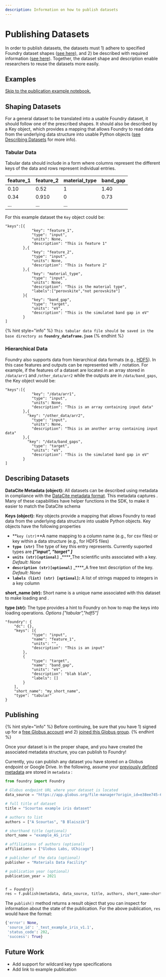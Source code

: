 ```yaml
---
description: Information on how to publish datasets
---
```


# Publishing Datasets

In order to publish datasets, the datasets must 1\) adhere to specified Foundry dataset shapes \([see here](publishing-datasets.md#shaping-datasets)\), and 2\)  be described with required information \([see here](publishing-datasets.md#describing-datasets)\). Together, the dataset shape and description enable researchers to reuse the datasets more easily.

## Examples

[Skip to the publication example notebook.](https://github.com/MLMI2-CSSI/foundry/blob/master/examples/foundry_publication_example.ipynb)

## Shaping Datasets

For a general dataset to be translated into a usable Foundry dataset, it should follow one of the prescribed shapes. It should also be described by a Key object, which provides a mapping that allows Foundry to read data from the underlying data structure into usable Python objects \([see Describing Datasets](publishing-datasets.md#describing-datasets) for more info\). 

### **Tabular Data**

Tabular data should include in a form where columns represent the different keys of the data and rows represent individual entries.

| **feature\_1** | **feature\_2** | **material\_type** | band\_gap |
| :--- | :--- | :--- | :--- |
| 0.10 | 0.52 | 1 | 1.40 |
| 0.34 | 0.910 | 0 | 0.73 |
| ... | ... | ... |  |

For this example dataset the `Key` object could be:  

```text
"keys":[{
		 	"key": "feature_1",
			"type": "input",
			"units": None,
			"description": "This is feature 1"
		},{
			"key": "feature_2",
			"type": "input",
			"units": None,
			"description": "This is feature 2"
		},{
			"key": "material_type",
			"type": "input",
			"units": None,
			"description": "This is the material type",
			"labels":["perovskite","not perovskite"]
		}{
			"key": "band_gap",
			"type": "target",
			"units": "eV",
			"description": "This is the simulated band gap in eV"
		}
]
```

{% hint style="info" %}
`This tabular data file should be saved in the base directory as` **`foundry_dataframe.json`**
{% endhint %}

### Hierarchical Data

Foundry also supports data from hierarchical data formats \(e.g., [HDF5](https://www.h5py.org)\). In this case features and outputs can be represented with `/` notation. For example, if the features of a dataset are located in an array stored in `/data/arr1` and `/other_data/arr2` while the outputs are in `/data/band_gaps`, the Key object would be:

```text
"keys":[{
			"key": "/data/arr1",
			"type": "input",
			"units": None,
			"description": "This is an array containing input data"
		},{
		  "key": "/other_data/arr2",
			"type": "input",
			"units": None,
			"description": "This is an another array containing input data"
		},{
		  "key": "/data/band_gaps",
			"type": "target",
			"units": "eV",
			"description": "This is the simulated band gap in eV"
		}
]
```

## Describing Datasets

**DataCite Metadata \(object\):** All datasets can be described using metadata in compliance with the [DataCite metadata format](https://schema.datacite.org). This metadata captures . Many of these capabilities have helper functions in the SDK, to make it easier to match the DataCite schema

**Keys \(object\):** Key objects provide a mapping that allows Foundry to read data from the underlying data structure into usable Python objects. Key objects have the following properties

* **`key (str)`**A name mapping to a column name \(e.g., for csv files\) or key within a data structure \(e.g., for HDF5 files\)
* **`type (str)`** The type of key this entry represents. Currently suported types are _**\["input", "target" \]**_
* **`units (str)[optional]`** _****_The scientific units associated with a key. _Default: None_
* **`description (str)[optional]`** _****_A free text description of the key. _Default: None_
* **`labels (list) (str) [optional]`:** A list of strings mapped to integers in a key column

**short\_name \(str\):** Short name is a unique name associated with this dataset to make loading and . 

**type \(str\):** The type provides a hint to Foundry on how to map the keys into loading operations. _Options \["tabular","hdf5"\]_

```text
"foundry": {
	"dc": {},
	"keys": [{
			"type": "input",
			"name": "feature_1",
			"units": "",
			"description": "This is an input"
		},
		{
			"type": "target",
			"name": "band_gap",
			"units": "eV",
			"description": "blah blah",
			"labels": []
		}
	],
	"short_name": "my_short_name",
	"type": "tabular"
}
```

## Publishing

{% hint style="info" %}
Before continuing, be sure that you have 1\) signed up for a [free Globus account](https://app.globus.org) and 2\) [joined this Globus group](https://app.globus.org/groups/cc192dca-3751-11e8-90c1-0a7c735d220a/about).
{% endhint %}

Once your dataset is in the proper shape, and you have created the associated metadata structure, you can publish to Foundry!

Currently, you can publish any dataset you have stored on a Globus endpoint or Google Drive. In the following, assume your [previously defined metadata](publishing-datasets.md#describing-datasets) are stored in `metadata` :

```python
from foundry import Foundry

# Globus endpoint URL where your dataset is located
data_source = "https://app.globus.org/file-manager?origin_id=e38ee745-6d04-11e5-ba46-22000b92c6ec&origin_path=%2Ffoundry%2F_test_blaiszik_foundry_iris_v1.2%2F"

# full title of dataset
title = "Scourtas example iris dataset"

# authors to list 
authors = ["A Scourtas", "B Blaiszik"]

# shorthand title (optional)
short_name = "example_AS_iris"

# affiliations of authors (optional)
affiliations = ["Globus Labs, UChicago"]

# publisher of the data (optional)
publisher = "Materials Data Facility"

# publication year (optional)
publication_year = 2021


f = Foundry()
res = f.publish(metadata, data_source, title, authors, short_name=short_name))
```

The `publish()` method returns a result object that you can inspect for information about the state of the publication. For the above publication, `res` would have the format:

```python
{'error': None,
 'source_id': '_test_example_iris_v1.1',
 'status_code': 202,
 'success': True}
```



## Future Work

* Add support for wildcard key type specifications
* Add link to example publication

